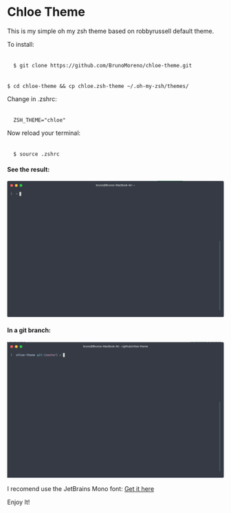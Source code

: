 # Chloe Theme

This is my simple oh my zsh theme based on robbyrussell default theme.

<p>To install: </p>


<code>
  $ git clone https://github.com/BrunoMoreno/chloe-theme.git
</code>
<p></p>
<code>
$ cd chloe-theme && cp chloe.zsh-theme ~/.oh-my-zsh/themes/
</code>
<p></p>

<p>Change in .zshrc:</p>
<p></p>
<code>
  ZSH_THEME="chloe"
</code>

<p>Now reload your terminal:</p>
<code>
  $ source .zshrc
</code>

<p></p>

#### See the result:
![alt text](assets/screen.png)

<p></p>

#### In a git branch:
![alt text](assets/screen-git.png)

I recomend use the JetBrains Mono font:
[Get it here](https://www.jetbrains.com/lp/mono/)

<p>Enjoy It!</p>
